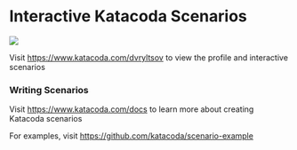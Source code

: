 # Interactive Katacoda Scenarios

[![](http://shields.katacoda.com/katacoda/dvryltsov/count.svg)](https://www.katacoda.com/dvryltsov "Get your profile on Katacoda.com")

Visit https://www.katacoda.com/dvryltsov to view the profile and interactive scenarios

### Writing Scenarios
Visit https://www.katacoda.com/docs to learn more about creating Katacoda scenarios

For examples, visit https://github.com/katacoda/scenario-example
